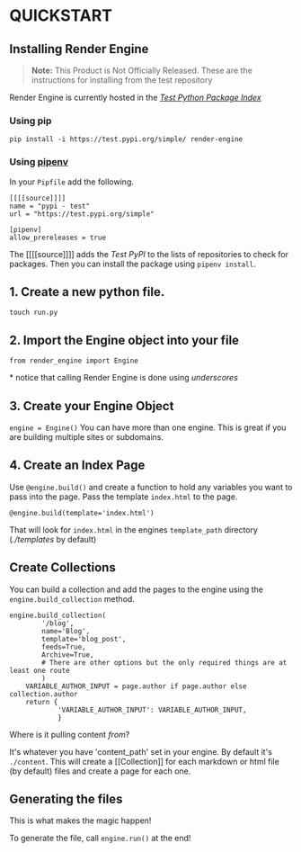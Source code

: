 # QUICKSTART #
## Installing Render Engine ##

> **Note:** This Product is Not Officially Released. These are the instructions for installing from the test repository

Render Engine is currently hosted in the [_Test Python Package Index_](https://test.pypi.org/project/render-engine/)

### Using pip
`pip install -i https://test.pypi.org/simple/ render-engine`

### Using [pipenv](https://pipenv.readthedocs.io/en/latest/) ###
In your `Pipfile` add the following.
```
[[[[source]]]]
name = "pypi - test"
url = "https://test.pypi.org/simple"

[pipenv]
allow_prereleases = true
```

The [[[[source]]]] adds the _Test PyPI_ to the lists of repositories to check for packages. Then you can install the package using  `pipenv install`.  

## 1. Create a new python file. 

`touch run.py`

## 2. Import the Engine object into your file

`from render_engine import Engine`

\* notice that calling Render Engine is done using _underscores_

## 3. Create  your Engine Object
`engine = Engine()`
You can have more than one engine. This is great if you are building multiple sites or subdomains.

## 4. Create an Index Page ##

Use `@engine.build()` and create a function to hold any variables you want to pass into the page. Pass the template `index.html` to the page.

```
@engine.build(template='index.html')
``` 

That will look for `index.html` in the engines `template_path` directory (_./templates_ by default)



## Create Collections
You can build a collection and add the pages to the engine using the `engine.build_collection` method.

```
engine.build_collection(
        '/blog',
        name='Blog',
        template='blog_post',
        feeds=True,
        Archive=True,
        # There are other options but the only required things are at least one route
        )
    VARIABLE_AUTHOR_INPUT = page.author if page.author else collection.author
    return {
            'VARIABLE_AUTHOR_INPUT': VARIABLE_AUTHOR_INPUT,
            }
```

Where is it pulling content _from_? 

It's whatever you have 'content_path' set in your engine. By default it's `./content`. This will create a [[Collection]] for each markdown or html file (by default) files and create a page for each one.

## Generating the files
This is what makes the magic happen!

To generate the file, call `engine.run()` at the end!
